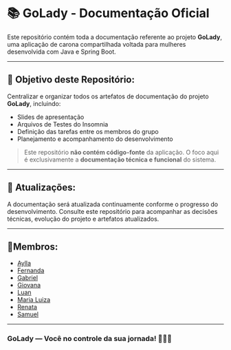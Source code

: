 # 📚 GoLady - Documentação Oficial

Este repositório contém toda a documentação referente ao projeto **GoLady**, uma aplicação de carona compartilhada voltada para mulheres desenvolvida com Java e Spring Boot.

---

## 📝 Objetivo deste Repositório:

Centralizar e organizar todos os artefatos de documentação do projeto **GoLady**, incluindo:

- Slides de apresentação
- Arquivos de Testes do Insomnia
- Definição das tarefas entre os membros do grupo
- Planejamento e acompanhamento do desenvolvimento

> Este repositório **não contém código-fonte** da aplicação. O foco aqui é exclusivamente a **documentação técnica e funcional** do sistema.

---

## 🔄 Atualizações:

A documentação será atualizada continuamente conforme o progresso do desenvolvimento. Consulte este repositório para acompanhar as decisões técnicas, evolução do projeto e artefatos atualizados.

---
## 📍Membros: 
- [Aylla](https://www.linkedin.com/in/aylla-scaglia/)
- [Fernanda](https://www.linkedin.com/in/fernandamurched)
- [Gabriel](https://www.linkedin.com/in/gabriel-dos-santos-souza-394834186/)
- [Giovana](https://www.linkedin.com/in/giovana-lucia/)
- [Luan](https://www.linkedin.com/in/luan-queiroz/)
- [Maria Luiza](https://www.linkedin.com/in/maria-lu%C3%ADza-t-01a302340)
- [Renata](https://www.linkedin.com/in/rmln/)
- [Samuel](https://www.linkedin.com/in/samuel-ssf)

---

### GoLady — Você no controle da sua jornada! 🚗💁‍♀️
